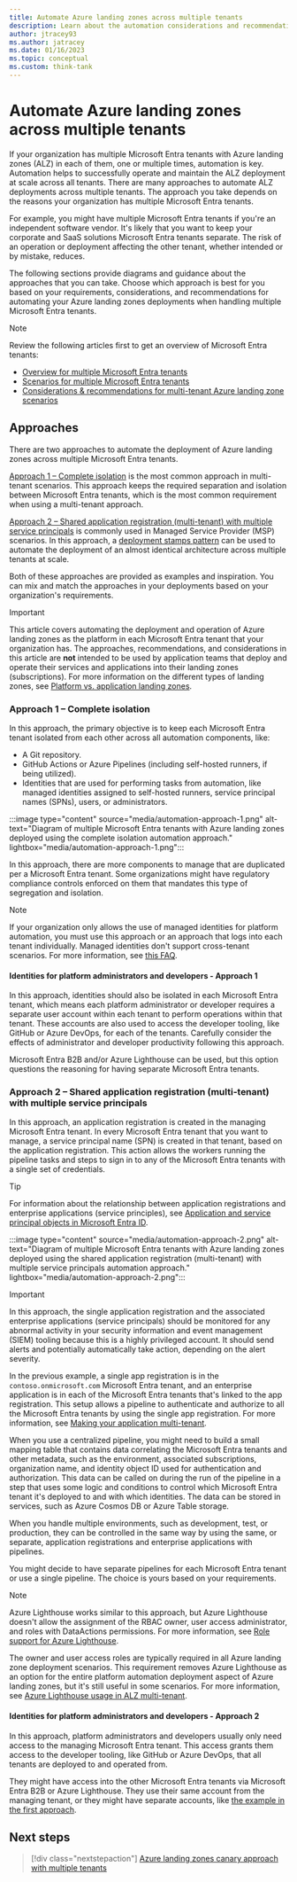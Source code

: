 ```yaml
---
title: Automate Azure landing zones across multiple tenants
description: Learn about the automation considerations and recommendations when handling multiple Microsoft Entra tenants alongside Azure landing zones.
author: jtracey93
ms.author: jatracey
ms.date: 01/16/2023
ms.topic: conceptual
ms.custom: think-tank
---
```


# Automate Azure landing zones across multiple tenants

If your organization has multiple Microsoft Entra tenants with Azure landing zones (ALZ) in each of them, one or multiple times, automation is key. Automation helps to successfully operate and maintain the ALZ deployment at scale across all tenants. There are many approaches to automate ALZ deployments across multiple tenants. The approach you take depends on the reasons your organization has multiple Microsoft Entra tenants.

For example, you might have multiple Microsoft Entra tenants if you're an independent software vendor. It's likely that you want to keep your corporate and SaaS solutions Microsoft Entra tenants separate. The risk of an operation or deployment affecting the other tenant, whether intended or by mistake, reduces.

The following sections provide diagrams and guidance about the approaches that you can take. Choose which approach is best for you based on your requirements, considerations, and recommendations for automating your Azure landing zones deployments when handling multiple Microsoft Entra tenants.

>[!NOTE]
> Review the following articles first to get an overview of Microsoft Entra tenants:
>
> - [Overview for multiple Microsoft Entra tenants](overview.md)
> - [Scenarios for multiple Microsoft Entra tenants](scenarios.md)
> - [Considerations & recommendations for multi-tenant Azure landing zone scenarios](considerations-recommendations.md)

## Approaches

There are two approaches to automate the deployment of Azure landing zones across multiple Microsoft Entra tenants.

[Approach 1 – Complete isolation](#approach-1--complete-isolation) is the most common approach in multi-tenant scenarios. This approach keeps the required separation and isolation between Microsoft Entra tenants, which is the most common requirement when using a multi-tenant approach.

[Approach 2 – Shared application registration (multi-tenant) with multiple service principals](#approach-2--shared-application-registration-multi-tenant-with-multiple-service-principals) is commonly used in Managed Service Provider (MSP) scenarios. In this approach, a [deployment stamps pattern](/azure/architecture/patterns/deployment-stamp) can be used to automate the deployment of an almost identical architecture across multiple tenants at scale.

Both of these approaches are provided as examples and inspiration. You can mix and match the approaches in your deployments based on your organization's requirements.

>[!IMPORTANT]
> This article covers automating the deployment and operation of Azure landing zones as the platform in each Microsoft Entra tenant that your organization has. The approaches, recommendations, and considerations in this article are **not** intended to be used by application teams that deploy and operate their services and applications into their landing zones (subscriptions). For more information on the different types of landing zones, see [Platform vs. application landing zones](../../index.md#platform-landing-zones-vs-application-landing-zones).

### Approach 1 – Complete isolation

In this approach, the primary objective is to keep each Microsoft Entra tenant isolated from each other across all automation components, like:

- A Git repository.
- GitHub Actions or Azure Pipelines (including self-hosted runners, if being utilized).
- Identities that are used for performing tasks from automation, like managed identities assigned to self-hosted runners, service principal names (SPNs), users, or administrators.

:::image type="content" source="media/automation-approach-1.png" alt-text="Diagram of multiple Microsoft Entra tenants with Azure landing zones deployed using the complete isolation automation approach." lightbox="media/automation-approach-1.png":::

In this approach, there are more components to manage that are duplicated per a Microsoft Entra tenant. Some organizations might have regulatory compliance controls enforced on them that mandates this type of segregation and isolation.

>[!NOTE]
> If your organization only allows the use of managed identities for platform automation, you must use this approach or an approach that logs into each tenant individually. Managed identities don't support cross-tenant scenarios. For more information, see [this FAQ](/azure/active-directory/managed-identities-azure-resources/managed-identities-faq#can-i-use-a-managed-identity-to-access-a-resource-in-a-different-directorytenant).

#### Identities for platform administrators and developers - Approach 1

In this approach, identities should also be isolated in each Microsoft Entra tenant, which means each platform administrator or developer requires a separate user account within each tenant to perform operations within that tenant. These accounts are also used to access the developer tooling, like GitHub or Azure DevOps, for each of the tenants. Carefully consider the effects of administrator and developer productivity following this approach.

Microsoft Entra B2B and/or Azure Lighthouse can be used, but this option questions the reasoning for having separate Microsoft Entra tenants.

### Approach 2 – Shared application registration (multi-tenant) with multiple service principals

In this approach, an application registration is created in the managing Microsoft Entra tenant. In every Microsoft Entra tenant that you want to manage, a service principal name (SPN) is created in that tenant, based on the application registration. This action allows the workers running the pipeline tasks and steps to sign in to any of the Microsoft Entra tenants with a single set of credentials.

>[!TIP]
> For information about the relationship between application registrations and enterprise applications (service principles), see [Application and service principal objects in Microsoft Entra ID](/azure/active-directory/develop/app-objects-and-service-principals).

:::image type="content" source="media/automation-approach-2.png" alt-text="Diagram of multiple Microsoft Entra tenants with Azure landing zones deployed using the shared application registration (multi-tenant) with multiple service principals automation approach." lightbox="media/automation-approach-2.png":::

>[!IMPORTANT]
> In this approach, the single application registration and the associated enterprise applications (service principals) should be monitored for any abnormal activity in your security information and event management (SIEM) tooling because this is a highly privileged account. It should send alerts and potentially automatically take action, depending on the alert severity.

In the previous example, a single app registration is in the `contoso.onmicrosoft.com` Microsoft Entra tenant, and an enterprise application is in each of the Microsoft Entra tenants that's linked to the app registration. This setup allows a pipeline to authenticate and authorize to all the Microsoft Entra tenants by using the single app registration. For more information, see [Making your application multi-tenant](/azure/active-directory/develop/howto-convert-app-to-be-multi-tenant).

When you use a centralized pipeline, you might need to build a small mapping table that contains data correlating the Microsoft Entra tenants and other metadata, such as the environment, associated subscriptions, organization name, and identity object ID used for authentication and authorization. This data can be called on during the run of the pipeline in a step that uses some logic and conditions to control which Microsoft Entra tenant it's deployed to and with which identities. The data can be stored in services, such as Azure Cosmos DB or Azure Table storage.

When you handle multiple environments, such as development, test, or production, they can be controlled in the same way by using the same, or separate, application registrations and enterprise applications with pipelines.

You might decide to have separate pipelines for each Microsoft Entra tenant or use a single pipeline. The choice is yours based on your requirements.

>[!NOTE]
> Azure Lighthouse works similar to this approach, but Azure Lighthouse doesn't allow the assignment of the RBAC owner, user access administrator, and roles with DataActions permissions. For more information, see [Role support for Azure Lighthouse](/azure/lighthouse/concepts/tenants-users-roles#role-support-for-azure-lighthouse).
>
> The owner and user access roles are typically required in all Azure landing zone deployment scenarios. This requirement removes Azure Lighthouse as an option for the entire platform automation deployment aspect of Azure landing zones, but it's still useful in some scenarios. For more information, see [Azure Lighthouse usage in ALZ multi-tenant](lighthouse.md).

#### Identities for platform administrators and developers - Approach 2

In this approach, platform administrators and developers usually only need access to the managing Microsoft Entra tenant. This access grants them access to the developer tooling, like GitHub or Azure DevOps, that all tenants are deployed to and operated from.

They might have access into the other Microsoft Entra tenants via Microsoft Entra B2B or Azure Lighthouse. They use their same account from the managing tenant, or they might have separate accounts, like [the example in the first approach](#approach-1--complete-isolation).

## Next steps

> [!div class="nextstepaction"]
> [Azure landing zones canary approach with multiple tenants](canary.md)
